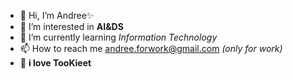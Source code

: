 - 👋 Hi, I’m Andree✨
- 👀 I’m interested in **AI&DS**
- 🌱 I’m currently learning *Information Technology*
- 📫 How to reach me andree.forwork@gmail.com *(only for work)*
- 🌻 **i love TooKieet**

